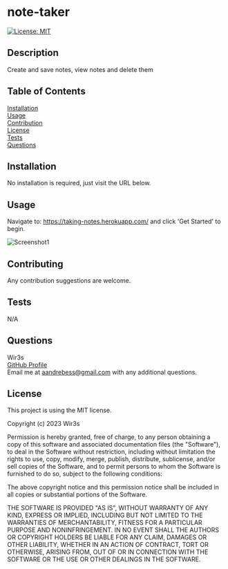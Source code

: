 # note-taker

[![License: MIT](https://img.shields.io/badge/License-MIT-yellow.svg)](https://opensource.org/licenses/MIT)

## Description

Create and save notes, view notes and delete them

## Table of Contents

[Installation](#installation)  
 [Usage](#usage)  
 [Contribution](#contribution)  
 [License](#license)  
 [Tests](#tests)  
 [Questions](#questions)

## Installation

No installation is required, just visit the URL below.

## Usage

Navigate to: https://taking-notes.herokuapp.com/ and click 'Get Started' to begin.

![Screenshot1](./images/notes-sc1.png)

## Contributing

Any contribution suggestions are welcome.

## Tests

N/A

## Questions

Wir3s  
 [GitHub Profile](https://github.com/Wir3s)  
 Email me at aandrebess@gmail.com with any additional questions.

## License

This project is using the MIT license.

Copyright (c) 2023 Wir3s

Permission is hereby granted, free of charge, to any person obtaining a copy of this software and associated documentation files (the "Software"), to deal in the Software without restriction, including without limitation the rights to use, copy, modify, merge, publish, distribute, sublicense, and/or sell copies of the Software, and to permit persons to whom the Software is furnished to do so, subject to the following conditions:

The above copyright notice and this permission notice shall be included in all copies or substantial portions of the Software.

THE SOFTWARE IS PROVIDED "AS IS", WITHOUT WARRANTY OF ANY KIND, EXPRESS OR IMPLIED, INCLUDING BUT NOT LIMITED TO THE WARRANTIES OF MERCHANTABILITY, FITNESS FOR A PARTICULAR PURPOSE AND NONINFRINGEMENT. IN NO EVENT SHALL THE AUTHORS OR COPYRIGHT HOLDERS BE LIABLE FOR ANY CLAIM, DAMAGES OR OTHER LIABILITY, WHETHER IN AN ACTION OF CONTRACT, TORT OR OTHERWISE, ARISING FROM, OUT OF OR IN CONNECTION WITH THE SOFTWARE OR THE USE OR OTHER DEALINGS IN THE SOFTWARE.
